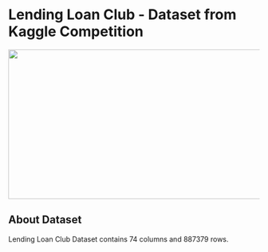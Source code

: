 # Lending Loan Club - Dataset from Kaggle Competition
<img width="1000" height="300" src = "https://blog.lendingclub.com/wp-content/uploads/2017/05/LC-Logo-Official-min.png">

## About Dataset
 Lending Loan Club Dataset contains 74 columns and 887379 rows.
 

 
  
 

